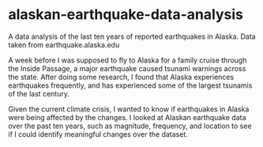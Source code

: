 # alaskan-earthquake-data-analysis
A data analysis of the last ten years of reported earthquakes in Alaska. Data taken from earthquake.alaska.edu

A week before I was supposed to fly to Alaska for a family cruise through the Inside Passage, a major earthquake caused tsunami warnings across the state. After doing some research, I found that Alaska experiences earthquakes frequently, and has experienced some of the largest tsunamis of the last century. 

Given the current climate crisis, I wanted to know if earthquakes in Alaska were being affected by the changes. I looked at Alaskan earthquake data over the past ten years, such as magnitude, frequency, and location to see if I could identify meaningful changes over the dataset. 
